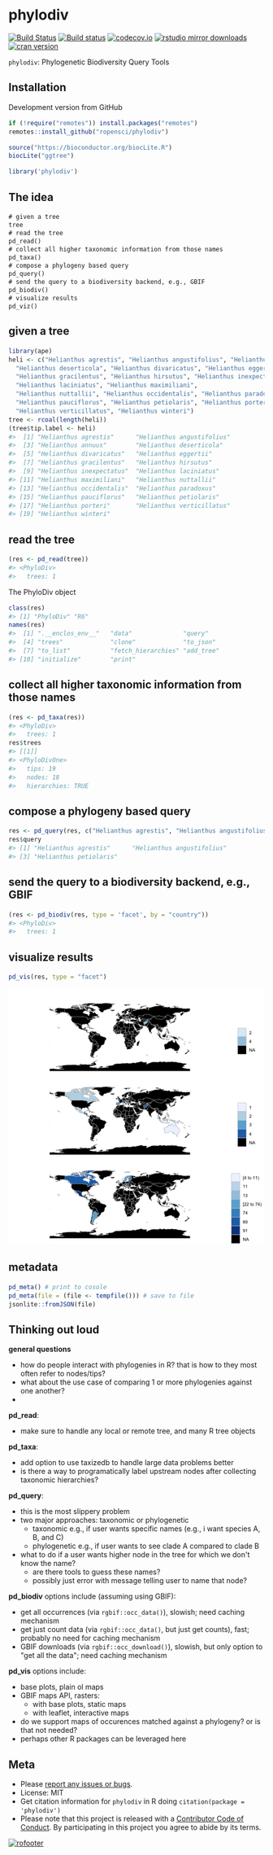 phylodiv
========




[![Build Status](https://travis-ci.com/ropensci/phylodiv.svg?branch=master)](https://travis-ci.com/ropensci/phylodiv)
[![Build status](https://ci.appveyor.com/api/projects/status/6mgc02mkd8j4sq3g/branch/master)](https://ci.appveyor.com/project/sckott/phylodiv-175/branch/master)
[![codecov.io](https://codecov.io/github/ropensci/phylodiv/coverage.svg?branch=master)](https://codecov.io/github/ropensci/phylodiv?branch=master)
[![rstudio mirror downloads](http://cranlogs.r-pkg.org/badges/phylodiv)](https://github.com/metacran/cranlogs.app)
[![cran version](http://www.r-pkg.org/badges/version/phylodiv)](https://cran.r-project.org/package=phylodiv)


`phylodiv`: Phylogenetic Biodiversity Query Tools


## Installation

Development version from GitHub


```r
if (!require("remotes")) install.packages("remotes")
remotes::install_github("ropensci/phylodiv")
```


```r
source("https://bioconductor.org/biocLite.R")
biocLite("ggtree")
```


```r
library('phylodiv')
```

## The idea

```
# given a tree
tree
# read the tree
pd_read()
# collect all higher taxonomic information from those names
pd_taxa()
# compose a phylogeny based query
pd_query()
# send the query to a biodiversity backend, e.g., GBIF
pd_biodiv()
# visualize results
pd_viz()
```

## given a tree


```r
library(ape)
heli <- c("Helianthus agrestis", "Helianthus angustifolius", "Helianthus annuus", 
  "Helianthus deserticola", "Helianthus divaricatus", "Helianthus eggertii", 
  "Helianthus gracilentus", "Helianthus hirsutus", "Helianthus inexpectatus", 
  "Helianthus laciniatus", "Helianthus maximiliani",
  "Helianthus nuttallii", "Helianthus occidentalis", "Helianthus paradoxus", 
  "Helianthus pauciflorus", "Helianthus petiolaris", "Helianthus porteri", 
  "Helianthus verticillatus", "Helianthus winteri")
tree <- rcoal(length(heli))
(tree$tip.label <- heli)
#>  [1] "Helianthus agrestis"      "Helianthus angustifolius"
#>  [3] "Helianthus annuus"        "Helianthus deserticola"  
#>  [5] "Helianthus divaricatus"   "Helianthus eggertii"     
#>  [7] "Helianthus gracilentus"   "Helianthus hirsutus"     
#>  [9] "Helianthus inexpectatus"  "Helianthus laciniatus"   
#> [11] "Helianthus maximiliani"   "Helianthus nuttallii"    
#> [13] "Helianthus occidentalis"  "Helianthus paradoxus"    
#> [15] "Helianthus pauciflorus"   "Helianthus petiolaris"   
#> [17] "Helianthus porteri"       "Helianthus verticillatus"
#> [19] "Helianthus winteri"
```

## read the tree


```r
(res <- pd_read(tree))
#> <PhyloDiv> 
#>   trees: 1
```

The PhyloDiv object


```r
class(res)
#> [1] "PhyloDiv" "R6"
names(res)
#>  [1] ".__enclos_env__"   "data"              "query"            
#>  [4] "trees"             "clone"             "to_json"          
#>  [7] "to_list"           "fetch_hierarchies" "add_tree"         
#> [10] "initialize"        "print"
```

## collect all higher taxonomic information from those names


```r
(res <- pd_taxa(res))
#> <PhyloDiv> 
#>   trees: 1
res$trees
#> [[1]]
#> <PhyloDivOne> 
#>   tips: 19
#>   nodes: 18
#>   hierarchies: TRUE
```

## compose a phylogeny based query


```r
res <- pd_query(res, c("Helianthus agrestis", "Helianthus angustifolius", "Helianthus petiolaris"))
res$query
#> [1] "Helianthus agrestis"      "Helianthus angustifolius"
#> [3] "Helianthus petiolaris"
```

## send the query to a biodiversity backend, e.g., GBIF


```r
(res <- pd_biodiv(res, type = 'facet', by = "country"))
#> <PhyloDiv> 
#>   trees: 1
```

## visualize results


```r
pd_vis(res, type = "facet")
```

![plot of chunk unnamed-chunk-11](tools/unnamed-chunk-11-1.png)

## metadata


```r
pd_meta() # print to cosole
pd_meta(file = (file <- tempfile())) # save to file
jsonlite::fromJSON(file)
```

## Thinking out loud

**general questions**
- how do people interact with phylogenies in R? that is how to they most often refer to nodes/tips?
- what about the use case of comparing 1 or more phylogenies against one another?
- 

**pd_read**:
- make sure to handle any local or remote tree, and many R tree objects

**pd_taxa**:
- add option to use taxizedb to handle large data problems better
- is there a way to programatically label upstream nodes after collecting taxonomic hierarchies?

**pd_query**:
- this is the most slippery problem
- two major approaches: taxonomic or phylogenetic 
    - taxonomic e.g., if user wants specific names (e.g., i want species A, B, and C)
    - phylogenetic e.g., if user wants to see clade A compared to clade B
- what to do if a user wants higher node in the tree for which we don't know the name?
    - are there tools to guess these names?
    - possibly just error with message telling user to name that node?

**pd_biodiv** options include (assuming using GBIF):
- get all occurrences (via `rgbif::occ_data()`), slowish; need caching mechanism
- get just count data (via `rgbif::occ_data()`, but just get counts), fast; probably no need for caching mechanism
- GBIF downloads (via `rgbif::occ_download()`), slowish, but only option to "get all the data"; need caching mechanism

**pd_vis** options include:
- base plots, plain ol maps
- GBIF maps API, rasters:
    - with base plots, static maps
    - with leaflet, interactive maps
- do we support maps of occurences matched against a phylogeny? or is that not needed?
- perhaps other R packages can be leveraged here

## Meta

* Please [report any issues or bugs](https://github.com/ropensci/phylodiv/issues).
* License: MIT
* Get citation information for `phylodiv` in R doing `citation(package = 'phylodiv')`
* Please note that this project is released with a [Contributor Code of Conduct](CODE_OF_CONDUCT.md).
By participating in this project you agree to abide by its terms.

[![rofooter](https://ropensci.org/public_images/github_footer.png)](https://ropensci.org)
